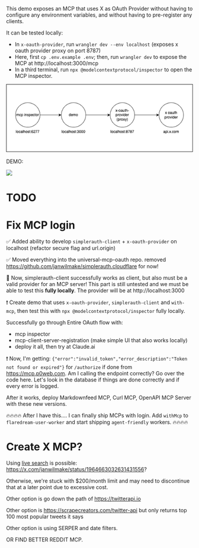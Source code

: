 This demo exposes an MCP that uses X as OAuth Provider without having to configure any environment variables, and without having to pre-register any clients.

It can be tested locally:

- In `x-oauth-provider`, run `wrangler dev --env localhost` (exposes x oauth provider proxy on port 8787)
- Here, first `cp .env.example .env`; then, run `wrangler dev` to expose the MCP at http://localhost:3000/mcp
- In a third terminal, run `npx @modelcontextprotocol/inspector` to open the MCP inspector.

![](demo.drawio.png)

DEMO:

![](small.gif)

# TODO

# Fix MCP login

✅ Added ability to develop `simplerauth-client` + `x-oauth-provider` on localhost (refactor secure flag and url.origin)

✅ Moved everything into the universal-mcp-oauth repo. removed https://github.com/janwilmake/simplerauth.cloudflare for now!

🤔 Now, simplerauth-client successfully works as client, but also must be a valid provider for an MCP server! This part is still untested and we must be able to test this **fully locally**. The provider will be at http://localhost:3000

❗️ Create demo that uses `x-oauth-provider`, `simplerauth-client` and `with-mcp`, then test this with `npx @modelcontextprotocol/inspector` fully locally.

Successfully go through Entire OAuth flow with:

- mcp inspector
- mcp-client-server-registration (make simple UI that also works locally)
- deploy it all, then try at Claude.ai

❗️ Now, I'm getting: `{"error":"invalid_token","error_description":"Token not found or expired"}` for `/authorize` if done from https://mcp.p0web.com. Am I calling the endpoint correctly? Go over the code here. Let's look in the database if things are done correctly and if every error is logged.

After it works, deploy Markdownfeed MCP, Curl MCP, OpenAPI MCP Server with these new versions.

🔥🔥🔥🔥 After I have this.... I can finally ship MCPs with login. Add `withMcp` to `flaredream-user-worker` and start shipping `agent-friendly` workers. 🔥🔥🔥🔥

# Create X MCP?

Using [live search](https://docs.x.ai/docs/guides/live-search) is possible: https://x.com/janwilmake/status/1964663032631431556?

Otherwise, we're stuck with $200/month limit and may need to discontinue that at a later point due to excessive cost.

Other option is go down the path of https://twitterapi.io

Other option is https://scrapecreators.com/twitter-api but only returns top 100 most popular tweets it says

Other option is using SERPER and date filters.

OR FIND BETTER REDDIT MCP.
